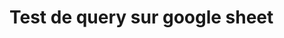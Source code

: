# Test de query sur google sheet

<html>
<body>
	<script type="text/javascript" src="https://www.gstatic.com/charts/loader.js"></script>
		<script type="text/javascript">

			//charge la lib google chart
			google.charts.load('current', {'packages':['corechart','table']});

			//lance la fonction drawChart une fois la librairie chargee
			google.charts.setOnLoadCallback(drawChart);

		//declaration
		function drawChart() {
			
			//Requete Google Query
			var queryString = encodeURIComponent('SELECT H, I WHERE D ="-its" OR D ="-its -smt -ltsminpath" LIMIT 30');

			var query = new google.visualization.Query(
					'https://docs.google.com/spreadsheets/d/1ZdhTerwqhyGxmSyCpfmQGeCHynFL2gcbC-PJ56NzXrE/gviz/tq?sheet=Sheet1&headers=1&tq=' + queryString);

			//envoi de la Requete avec en parametre la fonction a appeler quand la reponse arrive
			query.send(handleSampleDataQueryResponse);
		}

		//cette fonction a pour parametre un objet de type QueryAnswer
		function handleSampleDataQueryResponse(response) {
			if (response.isError()) {
				alert('Error in query: ' + response.getMessage() + ' ' + response.getDetailedMessage());
				return;
			}

			//extraction des resultats de la requete dans une table de donnees
			var data = response.getDataTable();


			/*AFFICHAGE DATATABLE*/

			//creation de la Table. On passe en parametre un pointeur vers l'element DOM
			//dans lequel la Table sera encapsulee dans le fichier HTML.
			var table = new google.visualization.Table(document.getElementById('table_div'));

			//affichage graphique de la table de donnees recue en reponse
			table.draw(data);


			/*AFFICHAGE SCATTERCHART*/

			var view = new google.visualization.DataView(data);
			view.setColumns([0, 1, {
				label: 'y=x',
				type: 'number',
				calc: function (dt, row) {return dt.getValue(row, 0)}
			}]);

			//Configuration du schema
			var options = {
					title: '[-its] VS [-its -smt -ltsminpath] Durations',
					hAxis: {title: '-its'},
					vAxis: {title: '-its -smt -ltsminpath'},
					
					seriesType: 'scatter',
					series: {
						1: {type: 'line'}
					}
			};
			
			//creation du ScatterChart. On passe en parametre un pointeur vers l'element DOM
			//dans lequel le ScatterChart sera encapsule dans le fichier HTML.
			var chart = new google.visualization.ComboChart(document.getElementById('chart_div'));

			//affichage graphique du ScatterChart
			chart.draw(view, options);
		}
	</script>
	<div id="table_div" style="width: 600px; height: 300px;"></div>
	<div id="chart_div" style="width: 600px; height: 500px;"></div>
</body>
</html>